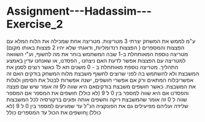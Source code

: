 # Assignment---Hadassim---Exercise_2
ע"מ לממש את המשחק יצרתי 3 מטריצות. מטריצה אחת שמכילה את  הלוח המלא עם הפצצות והמספרים ( הפצצות רנדומליות, ודאגתי שלא יהיו 2 פצצות באותו מקום)
מטריצה נוספת המאותחלת ב-1 שבה המשתמש בוחר את מה לחשוף, וע"י השוואה למטריצה עם הפצצות אפשר לדעת האם ניצחנו , הפסדנו, או שאנחנו עדין באמצע התהליך.
מטריצה נוספת מאותחלת ב - 0 משנים תא ל1 כאשר רוצים לסמן את המשבצת ולא להשתמש בה
לפני שרוצים לחשוף משבצת מלוח המשחק בודקים האם זה אפשריבלוח המתאים ורק אם אפשרי חושפים, ישנה אפשרות לבטל את הסימון ולגלות את המשבצת.
כאשר חושפים משבצת בודקיםאם היא שווה ל9 זה אומר שיש שם פצצה והפסדנו
אם היא שווה למספר בין 0 ל 9 (לא כולל) חושפים את המספר
אם המספר שווה ל 0 זה אומר שהמשבצת ריקה וחשפים אותה ופונים ברקורסיה לכל המשבצות שלידה ועליהם מפיעילים גם את הפונקציה הנ"ל עד שמגיעים למספר בין 0 ל 9 (לא כולל)
ןחושפים את הכול עד המספרים כולל















